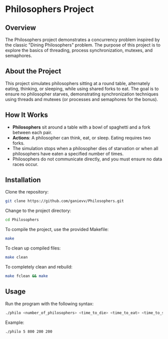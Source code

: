 # Philosophers Project

## Overview

The Philosophers project demonstrates a concurrency problem inspired by the classic "Dining Philosophers" problem. The purpose of this project is to explore the basics of threading, process synchronization, mutexes, and semaphores.

## About the Project

This project simulates philosophers sitting at a round table, alternately eating, thinking, or sleeping, while using shared forks to eat. The goal is to ensure no philosopher starves, demonstrating synchronization techniques using threads and mutexes (or processes and semaphores for the bonus).

## How It Works

- **Philosophers** sit around a table with a bowl of spaghetti and a fork between each pair.
- **Actions**: A philosopher can think, eat, or sleep. Eating requires two forks.
- The simulation stops when a philosopher dies of starvation or when all philosophers have eaten a specified number of times.
- Philosophers do not communicate directly, and you must ensure no data races occur.

## Installation

Clone the repository:
   ```bash
   git clone https://github.com/ganievv/Philosophers.git
   ```
Change to the project directory:
   ```bash
   cd Philosophers
   ```

To compile the project, use the provided Makefile:
```bash
make
```

To clean up compiled files:
```bash
make clean
```

To completely clean and rebuild:
```bash
make fclean && make
```

## Usage

Run the program with the following syntax:
```bash
./philo <number_of_philosophers> <time_to_die> <time_to_eat> <time_to_sleep> [number_of_times_each_philosopher_must_eat]
```

Example:
```bash
./philo 5 800 200 200
```
